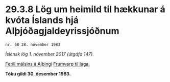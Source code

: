 # 29.3.8 Lög um heimild til hækkunar á kvóta Íslands hjá Alþjóðagjaldeyrissjóðnum

`nr. 68 28. nóvember 1983`

_Íslensk lög 1. nóvember 2017 (útgáfa 147)._

[Ferill málsins á Alþingi](https://www.althingi.is/thingstorf/thingmalalistar-eftir-thingum/ferill/?ltg=106&mnr=44)
[Frumvarp til laga.](https://www.althingi.is/altext/106/s/pdf/0047.pdf)

**Tóku gildi 30. desember 1983.**

